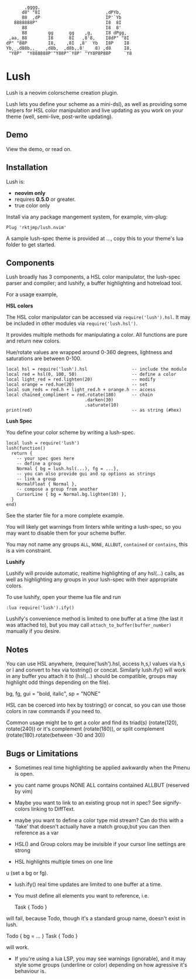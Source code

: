 
           ,gggg,
          d8" "8I                         ,dPYb,
          88  ,dP                         IP'`Yb
       8888888P"                          I8  8I
          88                              I8  8'
          88        gg      gg    ,g,     I8 dPgg,
     ,aa,_88        I8      8I   ,8'8,    I8dP" "8I
    dP" "88P        I8,    ,8I  ,8'  Yb   I8P    I8
    Yb,_,d88b,,_   ,d8b,  ,d8b,,8'_   8) ,d8     I8,
     "Y8P"  "Y888888P'"Y88P"`Y8P' "YY8P8P88P     `Y8

Lush
====

Lush is a neovim colorscheme creation plugin.

Lush lets you define your scheme as a mini-dsl), as well as providing some
helpers for HSL color manipulation and live updating as you work
on your theme (well, semi-live, post-write updating).

Demo
-----

View the demo, or read on.

Installation
------------

Lush is:

  - **neovim only**
  - requires **0.5.0** or greater.
  - true color only

Install via any package mangement system, for example, vim-plug:

    Plug 'rktjmp/lush.nvim'

A sample lush-spec theme is provided at ..., copy this to your theme's lua folder
to get started.

Components
----------

Lush broadly has 3 components, a HSL color manipulator, the lush-spec parser
and compiler; and lushify, a buffer highlighting and hotreload tool.

For a usage example, 

**HSL colors**

The HSL color manipulator can be accessed via `require('lush').hsl`. It may be
included in other modules via `require('lush.hsl')`.

It provides multiple methods for manipulating a color. All functions are pure
and return new colors.

Hue/rotate values are wrapped around 0-360 degrees, lightness and saturations
are between 0-100.

    local hsl = require('lush').hsl                 -- include the module
    local red = hsl(0, 100, 50)                     -- define a color
    local light_red = red.lighten(20)               -- modify
    local orange = red.hue(20)                      -- set
    local sum_reds = red.h + light_red.h + orange.h -- access
    local chained_compliment = red.rotate(180)      -- chain
                                  .darken(30)
                                  .saturate(10)
    print(red)                                      -- as string (#hex)

**Lush Spec**

You define your color scheme by writing a lush-spec.

    local lush = require('lush')
    lush(function()
      return {
        -- your spec goes here
        -- define a group
        Normal { bg = lush.hsl(...), fg = ...},
        -- you can also provide gui and sp options as strings
        -- link a group
        NormalFloat { Normal },
        -- compose a group from another
        CursorLine { bg = Normal.bg.lighten(10) },
      }
    end)

See the starter file for a more complete example.

You will likely get warnings from linters while writing a lush-spec, so you may
want to disable them for your scheme buffer.

You may not name any groups `ALL`, `NONE`, `ALLBUT`, `contained` or `contains`,
this is a vim constraint.

**Lushify**

Lushify will provide automatic, realtime highlighting of any hsl(...) calls, as
well as highlighting any groups in your lush-spec with their appropriate colors.

To use lushify, open your theme lua file and run

    :lua require('lush').ify()

Lushify's convenience method is limited to one buffer at a time (the last it was attached to), but you may call `attach_to_buffer(buffer_number)` manually if you desire.

Notes
---

You can use HSL anywhere, (require('lush').hsl, access h,s,l values via h,s or
l and convert to hex via tostring() or concat. Similarly lush.ify() will work
in any buffer you attach it to (hsl(...) should be compatible, groups may
highlight odd things depending on the file).

bg, fg, gui = "bold, italic", sp = "NONE"

HSL can be coerced into hex by tostring() or concat, so you can use those
colors in raw commands if you need to.

Common usage might be to get a color and find its triad(s) (rotate(120),
rotate(240)) or it's complement (rotate(180)), or split complement
(rotate(180).rotate(between -30 and 30))

Bugs or Limitations
---

- Sometimes real time highlighting be applied awkwardly when the Pmenu is open.

- you cant name groups NONE ALL contains contained ALLBUT (reserved by vim)

- Maybe you want to link to an existing group not in spec? See signify-colors
  linking to DiffText.
- maybe you want to define a color type mid stream? Can do this with a 'fake'
  that doesn't actually have a match group,but you can then reference as a var

- HSL() and Group colors may be invisible if your cursor line settings are strong
- HSL highlights multiple times on one line

u
(set a bg or fg).

- lush.ify() real time updates are limited to one buffer at a time.

- You must define all elements you want to reference, i.e.

  Task { Todo }

will fail, because Todo, though it's a standard group name, doesn't exist in lush.

  Todo { bg = ... }
  Task { Todo }

will work.

- If you're using a lua LSP, you may see warnings (ignorable), and it may style some groups (underline or color) depending on how agressive it's behaviour is.




